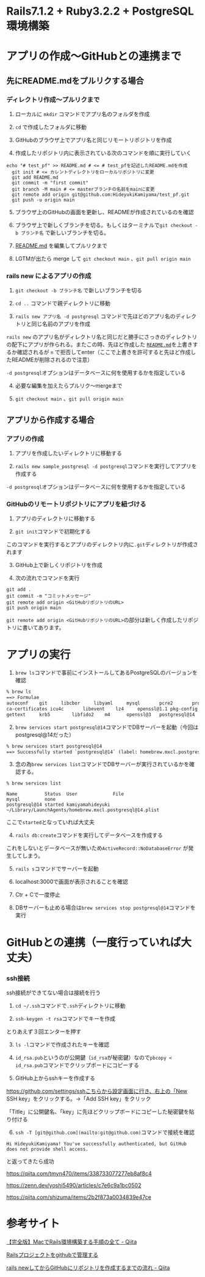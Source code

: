 # Rails7.1.2 + Ruby3.2.2 + PostgreSQL環境構築


# アプリの作成〜GitHubとの連携まで

    
  ## 先にREADME.mdをプルリクする場合

  
  ### ディレクトリ作成〜プルリクまで
  
  
  1. ローカルに `mkdir` コマンドでアプリ名のフォルダを作成
  
  2. `cd` で作成したフォルダに移動
  
  3. GitHubのブラウザ上でアプリ名と同じリモートリポジトリを作成
  
  4. 作成したリポジトリ内に表示されている次のコマンドを順に実行していく
  
  ```
  echo "# test_pf" >> README.md # <= # test_pfを記述したREADME.mdを作成
    git init # <= カレントディレクトリをローカルリポジトリに変更
    git add README.md
    git commit -m "first commit"
    git branch -M main # <= masterブランチの名前をmainに変更
    git remote add origin git@github.com:HideyukiKamiyama/test_pf.git
    git push -u origin main
  ```
  
  5. ブラウザ上のGitHubの画面を更新し、READMEが作成されているのを確認
  
  6. ブラウザ上で新しくブランチを切る。もしくはターミナルで`git checkout -b ブランチ名` で新しいブランチを切る。
  
  7. [README.md](http://README.md) を編集してプルリクまで
  
  8. LGTMが出たら merge して `git checkout main` 、`git pull origin main`



  ### rails new によるアプリの作成
  
  
  1. `git checkout -b ブランチ名` で新しいブランチを切る
  
  2. `cd ..` コマンドで親ディレクトリに移動
  
  3. `rails new アプリ名 -d postgresql` コマンドで先ほどのアプリ名のディレクトリと同じ名前のアプリを作成
  
  `rails new` のアプリ名がディレクトリ名と同じだと勝手にさっきのディレクトリの配下にアプリが作られる。またこの時、先ほど作成した [`README.md`](http://README.md)を上書きするか確認されるが `n` で拒否してenter（ここで上書きを許可すると先ほど作成したREADMEが削除されるので注意）
  
  `-d postgresql`オプションはデータベースに何を使用するかを指定している
  
  4. 必要な編集を加えたらプルリク〜mergeまで
  
  5.  `git checkout main` 、`git pull origin main`



  
  ## アプリから作成する場合
  
  
  ### アプリの作成
  
  
  1. アプリを作成したいディレクトリに移動する
  
  2. `rails new sample_postgresql -d postgresql`コマンドを実行してアプリを作成する
  
  `-d postgresql`オプションはデータベースに何を使用するかを指定している

  
  ### GitHubのリモートリポジトリにアプリを紐づける
  
  
  1. アプリのディレクトリに移動する
  
  2. `git init`コマンドで初期化する
  
  このコマンドを実行するとアプリのディレクトリ内に`.git`ディレクトリが作成されます
  
  3. GitHub上で新しくリポジトリを作成
  
  4. 次の流れでコマンドを実行
  
  ```
  git add .
  git commit -m "コミットメッセージ"
  git remote add origin <GitHubリポジトリのURL>
  git push origin main
  ```
  
  `git remote add origin <GitHubリポジトリのURL>`の部分は新しく作成したリポジトリに書いてあります。
    





# アプリの実行


1. `brew ls`コマンドで事前にインストールしてあるPostgreSQLのバージョンを確認

```html
% brew ls
==> Formulae
autoconf	git		libcbor		libyaml		mysql		pcre2		protobuf@21	ruby		zlib
ca-certificates	icu4c		libevent	lz4		openssl@1.1	pkg-config	rbenv		ruby-build	zstd
gettext		krb5		libfido2	m4		openssl@3	postgresql@14	readline	xz
```

2. `brew services start postgresql@14`コマンドでDBサーバーを起動（今回はpostgresql@14だった）

```html
% brew services start postgresql@14      
==> Successfully started `postgresql@14` (label: homebrew.mxcl.postgresql@14)
```

3. 念の為`brew services list`コマンドでDBサーバーが実行されているかを確認する。

```
% brew services list

Name          Status  User             File
mysql         none                     
postgresql@14 started kamiyamahideyuki ~/Library/LaunchAgents/homebrew.mxcl.postgresql@14.plist
```

ここで`started`となっていれば大丈夫

4. `rails db:create`コマンドを実行してデータベースを作成する

これをしないとデータベースが無いため`ActiveRecord::NoDatabaseError` が発生してしまう。

5. `rails s`コマンドでサーバーを起動

6. localhost:3000で画面が表示されることを確認

7. Ctr + Cで一度停止

8. DBサーバーも止める場合は`brew services stop postgresql@14`コマンドを実行




# GitHubとの連携（一度行っていれば大丈夫）


### ssh接続

ssh接続ができてない場合は接続を行う

1. `cd ~/.ssh`コマンドで`.ssh`ディレクトリに移動

2. `ssh-keygen -t rsa`コマンドでキーを作成

とりあえず３回エンターを押す

3. `ls -l`コマンドで作成されたキーを確認

4. `id_rsa.pub`というのが公開鍵（`id_rsa`が秘密鍵）なので`pbcopy < id_rsa.pub`コマンドでクリップボードにコピーする

5. GitHub上からsshキーを作成する

https://github.com/settings/sshこちらから設定画面に行き、右上の「New SSH key」をクリックする。→「Add SSH key」をクリック

「Title」に公開鍵名、「key」に先ほどクリップボードにコピーした秘密鍵を貼り付ける

6. `ssh -T [git@github.com](mailto:git@github.com)`コマンドで接続を確認

```
Hi HideyukiKamiyama! You've successfully authenticated, but GitHub does not provide shell access.
```

と返ってきたら成功

https://qiita.com/tmyn470/items/338733077277eb8af8c4

https://zenn.dev/yoshi5490/articles/c7e6c9a1bc0502

https://qiita.com/shizuma/items/2b2f873a0034839e47ce



# 参考サイト


[【完全版】MacでRails環境構築する手順の全て - Qiita](https://qiita.com/kodai_0122/items/56168eaec28eb7b1b93b)

[Railsプロジェクトをgithubで管理する](https://zenn.dev/yoshi5490/articles/c7e6c9a1bc0502)

[rails newしてからGitHubにリポジトリを作成するまでの流れ - Qiita](https://qiita.com/tmyn470/items/338733077277eb8af8c4)
